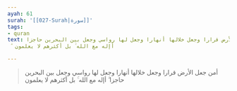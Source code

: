 ```yaml
---
ayah: 61
surah: '[[027-Surah|سورة]]'
tags:
- quran
text: أمن جعل الأرض قرارا وجعل خلالها أنهارا وجعل لها رواسي وجعل بين البحرين حاجزا
  ۗ أإله مع الله ۚ بل أكثرهم لا يعلمون

---
```

> أمن جعل الأرض قرارا وجعل خلالها أنهارا وجعل لها رواسي وجعل بين البحرين حاجزا ۗ أإله مع الله ۚ بل أكثرهم لا يعلمون
